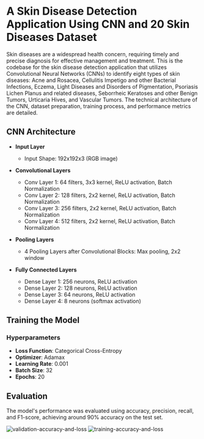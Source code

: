 # A Skin Disease Detection Application Using CNN and 20 Skin Diseases Dataset

Skin diseases are a widespread health concern, requiring timely and precise diagnosis for effective management and treatment. This is the codebase for the skin disease detection application that utilizes Convolutional Neural Networks (CNNs) to identify eight types of skin diseases: Acne and Rosacea, Cellulitis Impetigo and other Bacterial Infections, Eczema, Light Diseases and Disorders of Pigmentation, Psoriasis Lichen Planus and related diseases, Seborrheic Keratoses and other Benign Tumors, Urticaria Hives, and Vascular Tumors. The technical architecture of the CNN, dataset preparation, training process, and performance metrics are detailed.

## CNN Architecture
* **Input Layer**
  - Input Shape: 192x192x3 (RGB image)
  
* **Convolutional Layers**
  - Conv Layer 1: 64 filters, 3x3 kernel, ReLU activation, Batch Normalization
  - Conv Layer 2: 128 filters, 2x2 kernel, ReLU activation, Batch Normalization
  - Conv Layer 3: 256 filters, 2x2 kernel, ReLU activation, Batch Normalization
  - Conv Layer 4: 512 filters, 2x2 kernel, ReLU activation, Batch Normalization

* **Pooling Layers**
  - 4 Pooling Layers after Convolutional Blocks: Max pooling, 2x2 window

* **Fully Connected Layers**
  - Dense Layer 1: 256 neurons, ReLU activation
  - Dense Layer 2: 128 neurons, ReLU activation
  - Dense Layer 3: 64 neurons, ReLU activation
  - Dense Layer 4: 8 neurons (softmax activation)
 
## Training the Model
### Hyperparameters
- **Loss Function**: Categorical Cross-Entropy
- **Optimizer**: Adamax
- **Learning Rate**: 0.001
- **Batch Size**: 32
- **Epochs**: 20

## Evaluation
The model's performance was evaluated using accuracy, precision, recall, and F1-score, achieving around 90% accuracy on the test set.

![validation-accuracy-and-loss](https://github.com/SMRSLYMNL/skin-disease-detection/assets/10634784/66025896-6f0f-4b38-ac01-fd41e870f54f) ![training-accuracy-and-loss](https://github.com/SMRSLYMNL/skin-disease-detection/assets/10634784/9c1f3abb-4a76-4d9a-98ac-04fb0be87b10)


